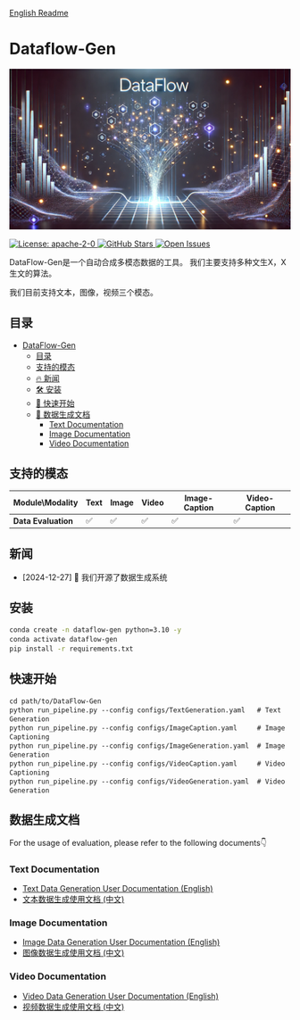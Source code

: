 
[English Readme](./README.md)
# Dataflow-Gen

<p align="center">
  <img src="./static/images/DataFlow_gen.png">
</p>
<a href="https://opensource.org/license/apache-2-0" target="_blank">
    <img alt="License: apache-2-0" src="https://img.shields.io/github/license/saltstack/salt" />
</a>
<a href="https://github.com/Open-DataFlow/Dataflow-Gen" target="_blank">
    <img alt="GitHub Stars" src="https://img.shields.io/github/stars/Open-DataFlow/Dataflow-Gen?style=social" />
</a>
<a href="https://github.com/Open-DataFlow/Dataflow-Gen/issues" target="_blank">
    <img alt="Open Issues" src="https://img.shields.io/github/issues-raw/Open-DataFlow/Dataflow-Gen" />
</a>

DataFlow-Gen是一个自动合成多模态数据的工具。 我们主要支持多种文生X，X生文的算法。

我们目前支持文本，图像，视频三个模态。

## 目录
- [DataFlow-Gen](#dataflow-gen)
  - [目录](#目录)
  - [支持的模态](#支持的模态)
  - [🔥 新闻](#新闻)
  - [🛠 安装](#安装)
  - [🚀 快速开始](#快速开始)
  - [📌 数据生成文档](#数据生成文档)
    - [Text Documentation](#text-documentation)
    - [Image Documentation](#image-documentation)
    - [Video Documentation](#video-documentation)

## 支持的模态

| Module\Modality     | Text | Image | Video | Image-Caption | Video-Caption |
| ------------------- | ---- | ----- | ----- | --------------- | --------------- |
| **Data Evaluation** | ✅    | ✅     | ✅     | ✅               | ✅               |

## 新闻
- [2024-12-27] 🎉 我们开源了数据生成系统

## 安装
```bash
conda create -n dataflow-gen python=3.10 -y
conda activate dataflow-gen
pip install -r requirements.txt
```
## 快速开始
```
cd path/to/DataFlow-Gen
python run_pipeline.py --config configs/TextGeneration.yaml   # Text Generation
python run_pipeline.py --config configs/ImageCaption.yaml     # Image Captioning
python run_pipeline.py --config configs/ImageGeneration.yaml  # Image Generation
python run_pipeline.py --config configs/VideoCaption.yaml     # Video Captioning
python run_pipeline.py --config configs/VideoGeneration.yaml  # Video Generation
```

## 数据生成文档

For the usage of evaluation, please refer to the following documents👇

### Text Documentation

- [Text Data Generation User Documentation (English)](./docs/text.md)
- [文本数据生成使用文档 (中文)](./docs/text.zh-CN.md)

### Image Documentation

- [Image Data Generation User Documentation (English)](./docs/image.md)
- [图像数据生成使用文档 (中文)](./docs/image.zh-CN.md)

### Video Documentation

- [Video Data Generation User Documentation (English)](./docs/video.md)
- [视频数据生成使用文档 (中文)](./docs/video.zh-CN.md)

